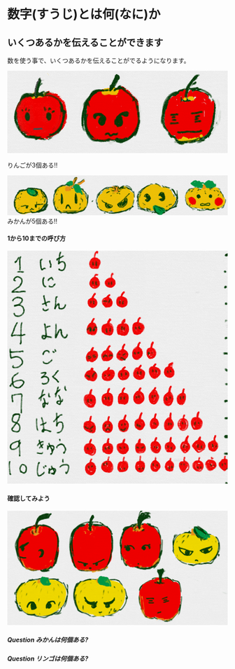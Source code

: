 # 数字(すうじ)とは何(なに)か

## いくつあるかを伝えることができます

数を使う事で、いくつあるかを伝えることがでるようになります。



![](b001_ringo_3.png)

りんごが3個ある!!


![](b001_mikan_5.png)
みかんが5個ある!!

#### 1から10までの呼び方

![](b001_ringo_1_10.png)


#### 確認してみよう

![](b001_ringo_4_mikan_3.png)

##### Question みかんは何個ある?
 
 
 
##### Question リンゴは何個ある?
 
 
 


